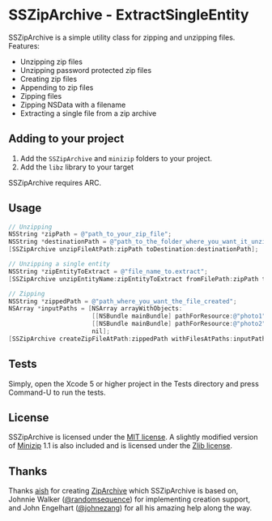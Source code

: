 # SSZipArchive - ExtractSingleEntity

SSZipArchive is a simple utility class for zipping and unzipping files. Features:

* Unzipping zip files
* Unzipping password protected zip files
* Creating zip files
* Appending to zip files
* Zipping files
* Zipping NSData with a filename
* Extracting a single file from a zip archive

## Adding to your project

1. Add the `SSZipArchive` and `minizip` folders to your project.
2. Add the `libz` library to your target

SSZipArchive requires ARC.

## Usage

``` objective-c
// Unzipping
NSString *zipPath = @"path_to_your_zip_file";
NSString *destinationPath = @"path_to_the_folder_where_you_want_it_unzipped";
[SSZipArchive unzipFileAtPath:zipPath toDestination:destinationPath];
```

``` objective-c
// Unzipping a single entity
NSString *zipEntityToExtract = @"file_name_to.extract";
[SSZipArchive unzipEntityName:zipEntityToExtract fromFilePath:zipPath toDestination:destinationPath];
```

``` objective-c
// Zipping
NSString *zippedPath = @"path_where_you_want_the_file_created";
NSArray *inputPaths = [NSArray arrayWithObjects:
                       [[NSBundle mainBundle] pathForResource:@"photo1" ofType:@"jpg"],
                       [[NSBundle mainBundle] pathForResource:@"photo2" ofType:@"jpg"]
                       nil];
[SSZipArchive createZipFileAtPath:zippedPath withFilesAtPaths:inputPaths];
```

## Tests

Simply, open the Xcode 5 or higher project in the Tests directory and press Command-U to run the tests.

## License

SSZipArchive is licensed under the [MIT license](https://github.com/samsoffes/ssziparchive/raw/master/LICENSE).  A slightly modified version of [Minizip](http://www.winimage.com/zLibDll/minizip.html) 1.1 is also included and is licensed under the [Zlib license](http://www.zlib.net/zlib_license.html).

## Thanks

Thanks [aish](http://code.google.com/p/ziparchive) for creating [ZipArchive](http://code.google.com/p/ziparchive) which SSZipArchive is based on, Johnnie Walker ([@randomsequence](https://github.com/randomsequence)) for implementing creation support, and John Engelhart ([@johnezang](https://github.com/johnezang)) for all his amazing help along the way.
